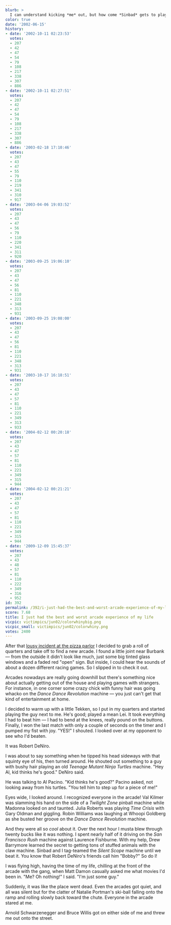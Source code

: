 ```yaml
---
blurb: >
  I can understand kicking *me* out, but how come *Sinbad* gets to play?
color: true
date: '2002-06-15'
history:
- date: '2002-10-11 02:23:53'
  votes:
  - 207
  - 42
  - 47
  - 54
  - 79
  - 108
  - 217
  - 338
  - 307
  - 886
- date: '2002-10-11 02:27:51'
  votes:
  - 207
  - 42
  - 47
  - 54
  - 79
  - 108
  - 217
  - 338
  - 307
  - 886
- date: '2003-02-18 17:10:46'
  votes:
  - 207
  - 43
  - 47
  - 55
  - 79
  - 110
  - 219
  - 341
  - 310
  - 917
- date: '2003-04-06 19:03:52'
  votes:
  - 207
  - 43
  - 47
  - 56
  - 79
  - 110
  - 220
  - 341
  - 311
  - 920
- date: '2003-09-25 19:06:10'
  votes:
  - 207
  - 43
  - 47
  - 56
  - 81
  - 110
  - 221
  - 348
  - 313
  - 931
- date: '2003-09-25 19:08:00'
  votes:
  - 207
  - 43
  - 47
  - 56
  - 81
  - 110
  - 221
  - 348
  - 313
  - 931
- date: '2003-10-17 16:18:51'
  votes:
  - 207
  - 43
  - 47
  - 57
  - 81
  - 110
  - 221
  - 349
  - 313
  - 933
- date: '2004-02-12 00:20:18'
  votes:
  - 207
  - 43
  - 47
  - 57
  - 81
  - 110
  - 221
  - 349
  - 315
  - 944
- date: '2004-02-12 00:21:21'
  votes:
  - 207
  - 43
  - 47
  - 57
  - 81
  - 110
  - 221
  - 349
  - 315
  - 944
- date: '2009-12-09 15:45:37'
  votes:
  - 207
  - 43
  - 48
  - 57
  - 81
  - 110
  - 222
  - 349
  - 316
  - 952
id: 392
permalink: /392/i-just-had-the-best-and-worst-arcade-experience-of-my-life/
score: 7.68
title: I just had the best and worst arcade experience of my life
vicpic: victimpics/jun02/colorwhinybig.png
vicpic_small: victimpics/jun02/colorwhiny.png
votes: 2400
---
```


After that [lousy incident at the pizza parlor](@/victim/386.md) I
decided to grab a roll of quarters and take off to find a new arcade. I
found a little joint near Burbank — from the outside it didn't look
like much, just some big tinted glass windows and a faded red "open"
sign. But inside, I could hear the sounds of about a dozen different
racing games. So I slipped in to check it out.

Arcades nowadays are really going downhill but there's something nice
about actually getting out of the house and playing games with
strangers. For instance, in one corner some crazy chick with funny hair
was going whacko on the *Dance Dance Revolution* machine — you just
can't get that kind of entertainment at home.

I decided to warm up with a little Tekken, so I put in my quarters and
started playing the guy next to me. He's good; played a mean Lei. It
took everything I had to beat him — I had to bend at the knees, really
pound on the buttons. Finally, I won the last match with only a couple
of seconds on the timer and I pumped my fist with joy. "YES!" I shouted.
I looked over at my opponent to see who I'd beaten.

It was Robert DeNiro.

I was about to say something when he tipped his head sideways with that
squinty eye of his, then turned around. He shouted out something to a
guy with bushy hair playing an old *Teenage Mutant Ninja Turtles*
machine. "Hey Al, kid thinks he's good." DeNiro said.

He was talking to Al Pacino. "Kid thinks he's good?" Pacino asked, not
looking away from his turtles. "You tell him to step up for a piece of
me!"

Eyes wide, I looked around. I recognized everyone in the arcade! Val
Kilmer was slamming his hand on the side of a *Twilight Zone* pinball
machine while Madonna looked on and taunted. Julia Roberts was playing
*Time Crisis* with Gary Oldman and giggling. Robin Williams was laughing
at Whoopi Goldberg as she busted her groove on the *Dance Dance
Revolution* machine.

And they were all so *cool* about it. Over the next hour I musta blew
through twenty bucks like it was nothing. I spent nearly half of it
driving on the *San Francisco Rush* machine against Laurence Fishburne.
With my help, Drew Barrymore learned the secret to getting tons of
stuffed animals with the claw machine. Sinbad and I tag-teamed the
*Silent Scope* machine until we beat it. You know that Robert DeNiro's
friends call him "Bobby?" So do I!

I was flying high, having the time of my life, chilling at the front of
the arcade with the gang, when Matt Damon casually asked me what movies
I'd been in. "Me? Oh nothing!" I said. "I'm just some guy."

Suddenly, it was like the place went dead. Even the arcades got quiet,
and all was silent but for the clatter of Natalie Portman's ski-ball
falling onto the ramp and rolling slowly back toward the chute. Everyone
in the arcade stared at me.

Arnold Schwarzenegger and Bruce Willis got on either side of me and
threw me out onto the street.